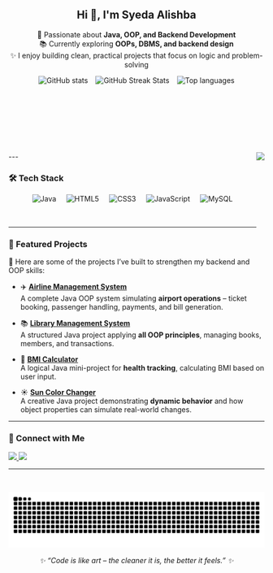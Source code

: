 <h2 align="center">Hi 👋, I'm Syeda Alishba</h2>

<p align="center">
🚀 Passionate about <b>Java, OOP, and Backend Development</b><br> 
📚 Currently exploring <b>OOPs, DBMS, and backend design</b><br> 
✨ I enjoy building clean, practical projects that focus on logic and problem-solving
</p>


<div align="center" style="display: flex; justify-content: center; gap: 15px; flex-wrap: wrap;">

  <!-- GitHub Stats Card -->
  <img src="https://github-readme-stats.vercel.app/api?username=SyedaaAlishba&hide_title=false&hide_rank=false&show_icons=true&include_all_commits=true&count_private=true&theme=tokyonight&locale=en&hide_border=false" height="150" alt="GitHub stats" />

  <!-- GitHub Streak Stats -->
  <img src="https://nirzak-streak-stats.vercel.app/?user=SyedaaAlishba&theme=tokyonight&hide_border=false" height="150" alt="GitHub Streak Stats" />

  <!-- Top Languages Card -->
  <img src="https://github-readme-stats.vercel.app/api/top-langs/?username=SyedaaAlishba&layout=compact&langs_count=6&theme=tokyonight&hide_border=false&locale=en" height="150" alt="Top languages" />



</div>
---

<img align="right" height="160" src="https://i.pinimg.com/originals/e4/26/84/e42684b6f04610f6d158dd3d05e57c8f.gif"  />

### 🛠️ Tech Stack
<div align="center" style="display: flex; flex-wrap: wrap; justify-content: center; gap: 20px;">

  <img src="https://cdn.jsdelivr.net/gh/devicons/devicon/icons/java/java-original.svg" height="50" alt="Java" title="Java" />
  <img src="https://cdn.jsdelivr.net/gh/devicons/devicon/icons/html5/html5-original.svg" height="50" alt="HTML5" title="HTML5" />
  <img src="https://cdn.jsdelivr.net/gh/devicons/devicon/icons/css3/css3-original.svg" height="50" alt="CSS3" title="CSS3" />
  <img src="https://cdn.jsdelivr.net/gh/devicons/devicon/icons/javascript/javascript-original.svg" height="50" alt="JavaScript" title="JavaScript" />
  <img src="https://cdn.jsdelivr.net/gh/devicons/devicon/icons/mysql/mysql-original.svg" height="50" alt="MySQL" title="MySQL" />

</div>

---

### 🌟 Featured Projects  

📌 Here are some of the projects I’ve built to strengthen my backend and OOP skills:  

- ✈️ [**Airline Management System**](https://github.com/SyedaaAlishba/Airline_Managment_System)  
  A complete Java OOP system simulating **airport operations** – ticket booking, passenger handling, payments, and bill generation.  

- 📚 [**Library Management System**](https://github.com/SyedaaAlishba/LMS)  
  A structured Java project applying **all OOP principles**, managing books, members, and transactions.  

- 🧮 [**BMI Calculator**](https://github.com/SyedaaAlishba/BMI-_Calculator)  
  A logical Java mini-project for **health tracking**, calculating BMI based on user input.  

- ☀️ [**Sun Color Changer**](https://github.com/SyedaaAlishba/Sun_ColorChanger)  
  A creative Java project demonstrating **dynamic behavior** and how object properties can simulate real-world changes.  

---

### 🤝 Connect with Me
<div align="left">
  <a href="mailto:alishbasyeda057@gmail.com" target="_blank">
    <img src="https://img.shields.io/static/v1?message=Gmail&logo=gmail&label=&color=D14836&logoColor=white&labelColor=&style=for-the-badge" height="35" />
  </a>
  <a href="https://www.linkedin.com/in/syeda-alishba-9a1183288/" target="_blank">
    <img src="https://img.shields.io/static/v1?message=LinkedIn&logo=linkedin&label=&color=0077B5&logoColor=white&labelColor=&style=for-the-badge" height="35" />
  </a>
</div>

---

<br clear="both">

<!-- Snake animation will work after you set up GitHub Actions -->
![Snake animation](https://raw.githubusercontent.com/SyedaaAlishba/SyedaaAlishba/output/snake.svg)

<p align="center"><i>✨ “Code is like art – the cleaner it is, the better it feels.” ✨</i></p>

